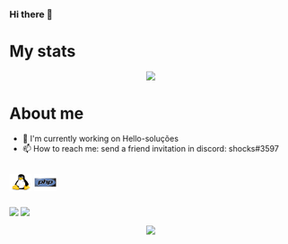 ### Hi there 👋
# My stats
<div align="center">
  <a href="https://github.com/CarlosAugustoMelo">
  <img height="160em" src="https://github-readme-stats.vercel.app/api?username=CarlosAugustoMelo&show_icons=true&theme=chartreuse-dark&include_all_commits=true&count_private=true" />
    </a>
</div>

# About me
- 🔭 I'm currently working on Hello-soluções
- 📫 How to reach me: send a friend invitation in discord: shocks#3597


<div style="display: inline_block"><br> 

  <img align="center" alt="Nad-HTML" height="30" width="40" src="https://raw.githubusercontent.com/devicons/devicon/master/icons/linux/linux-original.svg">
  <img align="center" alt="Nad-CSS" height="30" width="40" src="https://raw.githubusercontent.com/devicons/devicon/master/icons/php/php-original.svg">
</div>


##

<div>
       <a href="https://www.linkedin.com/in/carlos-augusto-77379b169/" target="_blank"><img src="https://img.shields.io/badge/-LinkedIn-%230077B5?style=for-the-badge&logo=linkedin&logoColor=white" target="_blank"></a> 
      <a href = "cls.sh7@gmail.com"><img src="https://img.shields.io/badge/Gmail-D14836?style=for-the-badge&logo=gmail&logoColor=white" target="_blank"></a>
     <p align="center">
      <a href="#">
        <img src="https://komarev.com/ghpvc/?username=CarlosAugustoMelo&color=green&style=flat&label=Views" />
      </a>
    </p>
</div>
